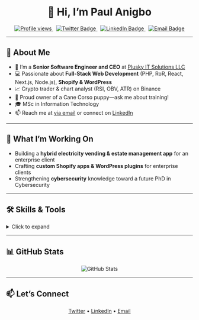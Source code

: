 <!--
  README.md – your GitHub profile readme
  🎨 Aesthetically appealing design with badges, icons & stats
-->

<h1 align="center">
  👋 Hi, I’m Paul Anigbo
</h1>

<p align="center">
  <a href="https://github.com/wizzypro">
    <img src="https://komarev.com/ghpvc/?username=wizzypro&style=flat-square&color=blue" alt="Profile views"/>
  </a>
  &nbsp;
  <a href="https://twitter.com/paul_anigbo">
    <img src="https://img.shields.io/badge/Twitter-1DA1F2?style=flat-square&logo=twitter&logoColor=white" alt="Twitter Badge"/>
  </a>
  &nbsp;
  <a href="https://linkedin.com/in/plusky">
    <img src="https://img.shields.io/badge/LinkedIn-0A66C2?style=flat-square&logo=linkedin&logoColor=white" alt="LinkedIn Badge"/>
  </a>
  &nbsp;
  <a href="mailto:info@paulanigbo.com">
    <img src="https://img.shields.io/badge/Email-D14836?style=flat-square&logo=gmail&logoColor=white" alt="Email Badge"/>
  </a>
</p>

---

## 🌱 About Me

- 🔭 I’m a **Senior Software Engineer and CEO** at [Plusky IT Solutions LLC](https://www.pluskyitsolutions.com)  
- 💻 Passionate about **Full-Stack Web Development** (PHP, RoR, React, Next.js, Node.js), **Shopify & WordPress**  
- 📈 Crypto trader & chart analyst (RSI, OBV, ATR) on Binance  
- 🐶 Proud owner of a Cane Corso puppy—ask me about training!  
- 🎓 MSc in Information Technology 
- 📫 Reach me at [via email](mailto:info@paulanigbo.com) or connect on [LinkedIn](https://linkedin.com/in/plusky)

---

## 💼 What I’m Working On

- Building a **hybrid electricity vending & estate management app** for an enterprise client  
- Crafting **custom Shopify apps & WordPress plugins** for enterprise clients  
- Strengthening **cybersecurity** knowledge toward a future PhD in Cybersecurity  

---

## 🛠 Skills & Tools

<details>
  <summary>Click to expand</summary>
  
  - **Front-End:** React, Next.js, Redux, TypeScript, HTML5, CSS3, Tailwind  
  - **Back-End:** Node.js, Express, PHP, Laravel, Supabase, PocketBase  
  - **E-commerce:** Shopify (Liquid, custom apps), WooCommerce, WordPress (custom plugins)  
  - **Databases:** MySQL, PostgreSQL, MongoDB  
  - **DevOps & Cloud:** Docker, Git, GitHub Actions, DigitalOcean, AWS  
  - **Crypto:** Technical Analysis (RSI, StochRSI, OBV, ATR), Binance Spot & Futures  
  - **Design & Tools:** Figma, Adobe XD, Postman, VS Code  
  - **Other:** Python, Bash, REST APIs, GraphQL  
</details>

---

## 📊 GitHub Stats

<p align="center">
  <img src="https://github-readme-stats.vercel.app/api?username=wizzypro&show_icons=true&theme=radical&count_private=true" alt="GitHub Stats" />
</p>

---

## 📫 Let’s Connect

<p align="center">
  <a href="https://twitter.com/paul_anigbo">Twitter</a> •
  <a href="https://linkedin.com/in/plusky">LinkedIn</a> •
  <a href="mailto:info@paulanigbo.com">Email</a>
</p>
